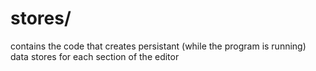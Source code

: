 #  stores/

contains the code that creates persistant (while the program is running) data stores for each section of the editor